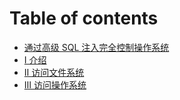 # Table of contents

* [通过高级 SQL 注入完全控制操作系统](README.md)
* [Ⅰ 介绍](jie-shao.md)
* [Ⅱ 访问文件系统](fang-wen-wen-jian-xi-tong.md)
* [Ⅲ 访问操作系统](fang-wen-cao-zuo-xi-tong.md)

